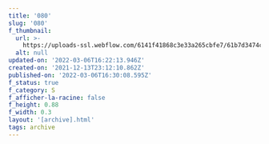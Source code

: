 ```yaml
---
title: '080'
slug: '080'
f_thumbnail:
  url: >-
    https://uploads-ssl.webflow.com/6141f41868c3e33a265cbfe7/61b7d3474c2da14fd5199c4f_080.jpg
  alt: null
updated-on: '2022-03-06T16:22:13.946Z'
created-on: '2021-12-13T23:12:10.862Z'
published-on: '2022-03-06T16:30:08.595Z'
f_status: true
f_category: S
f_afficher-la-racine: false
f_height: 0.88
f_width: 0.3
layout: '[archive].html'
tags: archive
---
```



